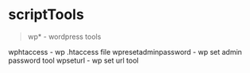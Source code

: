 scriptTools
========

> wp* - wordpress tools

wphtaccess - wp .htaccess file
wpresetadminpassword - wp set admin password tool
wpseturl - wp set url tool


